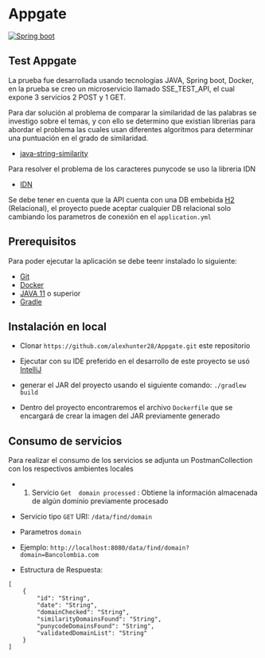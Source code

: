 # Appgate
[![Spring boot](https://img.shields.io/badge/Spring%20boot-2.5.5-green)](https://spring.io/)


## Test Appgate

La prueba fue desarrollada usando tecnologías JAVA, Spring boot, Docker, en la prueba se creo un microservicio llamado SSE_TEST_API, el cual expone 3 servicios 2 POST y 1 GET.

Para dar solución al problema de comparar la similaridad de las palabras se investigo sobre el temas, y con ello se determino que existian librerias  para abordar el problema las cuales usan diferentes algoritmos para determinar una puntuación en el grado de similaridad.

* [java-string-similarity](https://github.com/rrice/java-string-similarity)

Para resolver el problema de los caracteres punycode se uso la libreria IDN
* [IDN](https://docs.oracle.com/javase/7/docs/api/java/net/IDN.html)

Se debe tener en cuenta que la API cuenta con una DB embebida [H2](https://www.h2database.com/) (Relacional), el proyecto puede aceptar cualquier DB relacional solo cambiando los parametros de conexión en el `application.yml`

## Prerequisitos

Para poder ejecutar la aplicación se debe teenr instalado lo siguiente:

* [Git](http://git-scm.com/)
* [Docker](https://www.docker.com/)
* [JAVA 11](https://www.oracle.com/java/technologies/downloads/) o superior
* [Gradle](https://gradle.org/)
 
## Instalación en local
* Clonar `https://github.com/alexhunter28/Appgate.git` este repositorio
* Ejecutar con su IDE preferido en el desarrollo de este proyecto se usó [IntelliJ](https://www.jetbrains.com/)
* generar el JAR del proyecto usando el siguiente comando: `./gradlew build`


* Dentro del proyecto encontraremos el archivo `Dockerfile` que se encargará de crear la imagen del JAR previamente generado



## Consumo de servicios

Para realizar el consumo de los servicios se adjunta un PostmanCollection con los respectivos ambientes locales

* 1. Servicio `Get  domain processed` : Obtiene la información almacenada de algún dominio previamente procesado
* Servicio tipo `GET` URI: `/data/find/domain`
* Parametros `domain`
* Ejemplo: `http://localhost:8080/data/find/domain?domain=Bancolombia.com`

* Estructura de Respuesta:

````
[
    {
        "id": "String",
        "date": "String",
        "domainChecked": "String",
        "similarityDomainsFound": "String",
        "punycodeDomainsFound": "String",
        "validatedDomainList": "String"     
    }
]

````




